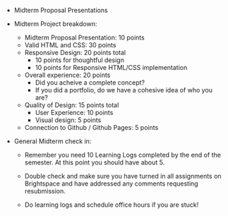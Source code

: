 
* Midterm Proposal Presentations

* Midterm Project breakdown:
    * Midterm Proposal Presentation: 10 points 
    * Valid HTML and CSS: 30 points
    * Responsive Design: 20 points total
        * 10 points for thoughtful design
        * 10 points for Responsive HTML/CSS implementation
    * Overall experience: 20 points
        * Did you acheive a complete concept?
        * If you did a portfolio, do we have a cohesive idea of who you are? 
     * Quality of Design: 15 points total
        * User Experience: 10 points
        * Visual design: 5 points
    * Connection to Github / Github Pages: 5 points

* General Midterm check in: 

    * Remember you need 10 Learning Logs completed by the end of the semester. At this point you should have about 5.
    
    * Double check and make sure you have turned in all assignments on Brightspace and have addressed any comments requesting resubmission. 

    * Do learning logs and schedule office hours if you are stuck!
    
